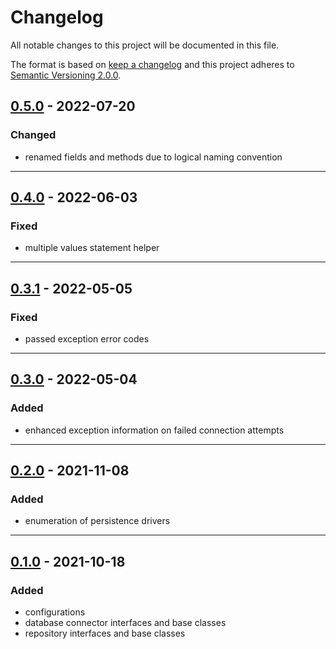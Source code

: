 # Changelog

All notable changes to this project will be documented in this file.

The format is based on [keep a changelog][xtlink-keep-a-changelog]
and this project adheres to [Semantic Versioning 2.0.0][xtlink-semantic-versioning].

## [0.5.0] - 2022-07-20

### Changed

* renamed fields and methods due to logical naming convention

[0.5.0]: https://github.com/codekandis/persistence/compare/0.4.0...0.5.0

---
## [0.4.0] - 2022-06-03

### Fixed

* multiple values statement helper

[0.4.0]: https://github.com/codekandis/persistence/compare/0.3.1..0.4.0

---
## [0.3.1] - 2022-05-05

### Fixed

* passed exception error codes

[0.3.1]: https://github.com/codekandis/persistence/compare/0.3.0..0.3.1

---
## [0.3.0] - 2022-05-04

### Added

* enhanced exception information on failed connection attempts

[0.3.0]: https://github.com/codekandis/persistence/compare/0.2.0..0.3.0

---
## [0.2.0] - 2021-11-08

### Added

* enumeration of persistence drivers

[0.2.0]: https://github.com/codekandis/persistence/compare/0.1.0..0.2.0

---
## [0.1.0] - 2021-10-18

### Added

* configurations
* database connector interfaces and base classes
* repository interfaces and base classes

[0.1.0]: https://github.com/codekandis/persistence/tree/0.1.0



[xtlink-keep-a-changelog]: http://keepachangelog.com/en/1.0.0/
[xtlink-semantic-versioning]: http://semver.org/spec/v2.0.0.html
